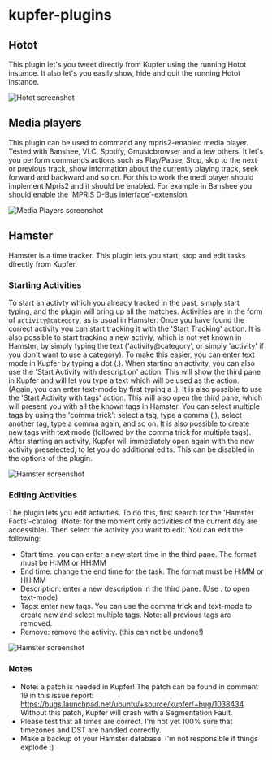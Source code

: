 # kupfer-plugins

## Hotot
This plugin let's you tweet directly from Kupfer using the running Hotot instance. It also
let's you easily show, hide and quit the running Hotot instance.

![Hotot screenshot](https://raw.github.com/teranex/kupfer-plugins/master/doc/screenshots/hotot-1.png "Sending a tweet")

## Media players
This plugin can be used to command any mpris2-enabled media player. Tested with Banshee,
VLC, Spotify, Gmusicbrowser and a few others. It let's you perform commands actions such
as Play/Pause, Stop, skip to the next or previous track, show information about the
currently playing track, seek forward and backward and so on.
For this to work the medi player should implement Mpris2 and it should be enabled. For
example in Banshee you should enable the 'MPRIS D-Bus interface'-extension.

![Media Players screenshot](https://raw.github.com/teranex/kupfer-plugins/master/doc/screenshots/media_players-1.png "play/pause selected for Banshee player")

## Hamster
Hamster is a time tracker. This plugin lets you start, stop and edit tasks directly from
Kupfer.

### Starting Activities
To start an activty which you already tracked in the past, simply start typing, and the
plugin will bring up all the matches. Activities are in the form of `activity@category`,
as is usual in Hamster. Once you have found the correct activity you can start tracking it
with the 'Start Tracking' action. It is also possible to start tracking a new activiy,
which is not yet known in Hamster, by simply typing the text ('activity@category', or
simply 'activity' if you don't want to use a category). To make this easier, you can enter
text mode in Kupfer by typing a dot (.).
When starting an activity, you can also use the 'Start Activity with description' action.
This will show the third pane in Kupfer and will let you type a text which will be used as
the action. (Again, you can enter text-mode by first typing a .).
It is also possible to use the 'Start Activity with tags' action. This will also open the
third pane, which will present you with all the known tags in Hamster. You can select
multiple tags by using the 'comma trick': select a tag, type a comma (,), select another
tag, type a comma again, and so on. It is also possible to create new tags with text mode
(followed by the comma trick for multiple tags).
After starting an activity, Kupfer will immediately open again with the new activity
preselected, to let you do additional edits. This can be disabled in the options of the
plugin.

![Hamster screenshot](https://raw.github.com/teranex/kupfer-plugins/master/doc/screenshots/hamster-1.png "Starting an activity with tags")

### Editing Activities
The plugin lets you edit activities. To do this, first search for the 'Hamster
Facts'-catalog. (Note: for the moment only activities of the current day are accessible).
Then select the activity you want to edit. You can edit the following:
  * Start time: you can enter a new start time in the third pane. The format must be H:MM
    or HH:MM
  * End time: change the end time for the task. The format must be H:MM or HH:MM
  * Description: enter a new description in the third pane. (Use . to open text-mode)
  * Tags: enter new tags. You can use the comma trick and text-mode to create new and
    select multiple tags. Note: all previous tags are removed.
  * Remove: remove the activity. (this can not be undone!)

![Hamster screenshot](https://raw.github.com/teranex/kupfer-plugins/master/doc/screenshots/hamster-2.png "Editing the end time")

### Notes
  * Note: a patch is needed in Kupfer! The patch can be found in comment 19 in this
    issue report: https://bugs.launchpad.net/ubuntu/+source/kupfer/+bug/1038434 Without
    this patch, Kupfer will crash with a Segmentation Fault.
  * Please test that all times are correct. I'm not yet 100% sure that timezones and DST
    are handled correctly.
  * Make a backup of your Hamster database. I'm not responsible if things explode :)


<!---
vim:textwidth=90:wrap:
-->
